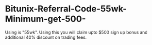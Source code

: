 # Bitunix-Referral-Code-55wk-Minimum-get-500-
Using is "55wk". Using this   you will claim upto $500 sign up bonus and additional 40% discount on trading fees.
